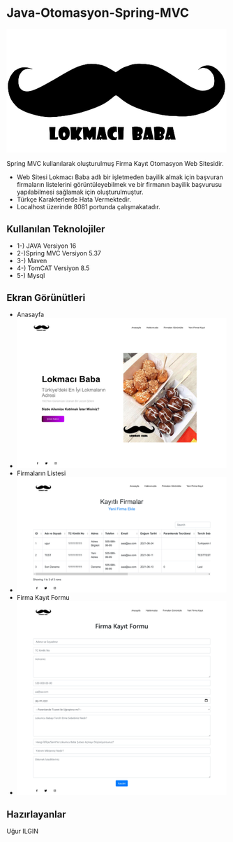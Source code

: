 # Java-Otomasyon-Spring-MVC
![logo](/SS/logo.png)

Spring MVC kullanılarak oluşturulmuş Firma Kayıt Otomasyon Web Sitesidir.
* Web Sitesi Lokmacı Baba adlı bir işletmeden bayilik almak için başvuran firmaların listelerini görüntüleyebilmek ve bir firmanın bayilik başvurusu yapılabilmesi sağlamak için oluşturulmuştur.
* Türkçe Karakterlerde Hata Vermektedir.
* Localhost üzerinde 8081 portunda çalışmakatadır.
## Kullanılan Teknolojiler
* 1-) JAVA Versiyon 16
* 2-)Spring MVC Versiyon 5.37
* 3-) Maven 
* 4-) TomCAT Versiyon 8.5
* 5-) Mysql 


## Ekran Görünütleri
* Anasayfa
* ![logo](/SS/1.jpg)
* Firmaların  Listesi 
* ![logo](/SS/2.jpg)
* Firma Kayıt Formu
* ![logo](/SS/3.jpg)

## Hazırlayanlar
Uğur ILGIN
